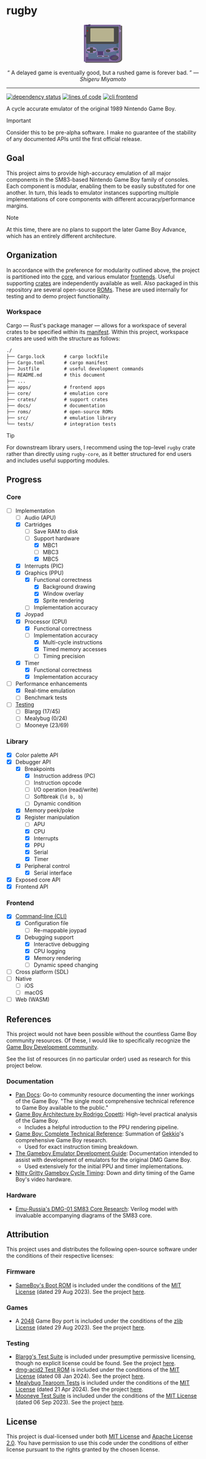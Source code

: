# rugby

<p align="center">
  <img width="100" height="100" src="./docs/assets/img/gameboy.svg"/>
</p>

<p align="center">
  <q>
    A delayed game is eventually good, but a rushed game is forever bad.
  </q>
  &mdash;
  <i>
    Shigeru Miyamoto
  </i>
</p>

---

[![dependency status][deps.badge]][deps.hyper]
[![lines of code][loc.badge]](/)
[![cli frontend][cli.badge]](./apps/cli)

A cycle accurate emulator of the original 1989 Nintendo Game Boy.

> [!IMPORTANT]
>
> Consider this to be pre-alpha software. I make no guarantee of the stability
> of any documented APIs until the first official release.

## Goal

This project aims to provide high-accuracy emulation of all major components in
the SM83-based Nintendo Game Boy family of consoles. Each component is modular,
enabling them to be easily substituted for one another. In turn, this leads to
emulator instances supporting multiple implementations of core components with
different accuracy/performance margins.

> [!NOTE]
>
> At this time, there are no plans to support the later Game Boy Advance, which
> has an entirely different architecture.

## Organization

In accordance with the preference for modularity outlined above, the project is
partitioned into the [core](./core), and various emulator [frontends](./apps).
Useful supporting [crates](./crates) are independently available as well. Also
packaged in this repository are several open-source [ROMs](./roms). These are
used internally for testing and to demo project functionality.

### Workspace

Cargo — Rust's package manager — allows for a workspace of several crates to be
specified within its [manifest](./Cargo.toml). Within this project, workspace
crates are used with the structure as follows:

```
./
├── Cargo.lock       # cargo lockfile
├── Cargo.toml       # cargo manifest
├── Justfile         # useful development commands
├── README.md        # this document
├── ...
├── apps/            # frontend apps
├── core/            # emulation core
├── crates/          # support crates
├── docs/            # documentation
├── roms/            # open-source ROMs
├── src/             # emulation library
└── tests/           # integration tests
```

> [!TIP]
>
> For downstream library users, I recommend using the top-level `rugby` crate
> rather than directly using `rugby-core`, as it better structured for end
> users and includes useful supporting modules.

## Progress

### Core

- [ ] Implementation
  - [ ] Audio (APU)
  - [x] Cartridges
    - [ ] Save RAM to disk
    - [ ] Support hardware
      - [x] MBC1
      - [ ] MBC3
      - [x] MBC5
  - [x] Interrupts (PIC)
  - [x] Graphics (PPU)
    - [x] Functional correctness
      - [x] Background drawing
      - [x] Window overlay
      - [x] Sprite rendering
    - [ ] Implementation accuracy
  - [x] Joypad
  - [x] Processor (CPU)
    - [x] Functional correctness
    - [ ] Implementation accuracy
      - [x] Multi-cycle instructions
      - [x] Timed memory accesses
      - [ ] Timing precision
  - [x] Timer
    - [x] Functional correctness
    - [x] Implementation accuracy
- [ ] Performance enhancements
  - [x] Real-time emulation
  - [ ] Benchmark tests
- [ ] [Testing](./docs/TESTING.md)
  - [ ] Blargg (17/45)
  - [ ] Mealybug (0/24)
  - [ ] Mooneye (23/69)

### Library

- [x] Color palette API
- [x] Debugger API
  - [x] Breakpoints
    - [x] Instruction address (PC)
    - [ ] Instruction opcode
    - [ ] I/O operation (read/write)
    - [ ] Softbreak (`ld b, b`)
    - [ ] Dynamic condition
  - [x] Memory peek/poke
  - [x] Register manipulation
    - [ ] APU
    - [x] CPU
    - [x] Interrupts
    - [x] PPU
    - [x] Serial
    - [x] Timer
  - [x] Peripheral control
    - [x] Serial interface
- [x] Exposed core API
- [x] Frontend API

### Frontend

- [x] [Command-line (CLI)](./apps/cli)
  - [x] Configuration file
    - [ ] Re-mappable joypad
  - [x] Debugging support
    - [x] Interactive debugging
    - [x] CPU logging
    - [x] Memory rendering
    - [ ] Dynamic speed changing
- [ ] Cross platform (SDL)
- [ ] Native
  - [ ] iOS
  - [ ] macOS
- [ ] Web (WASM)

## References

This project would not have been possible without the countless Game Boy
community resources. Of these, I would like to specifically recognize the [Game
Boy Development community][gbdev].

See the list of resources (in no particular order) used as research for this
project below.

### Documentation

- [Pan Docs][pandocs]: Go-to community resource documenting the inner workings
  of the Game Boy. "The single most comprehensive technical reference to Game
  Boy available to the public."
- [Game Boy Architecture by Rodrigo Copetti][gbarch]: High-level practical
  analysis of the Game Boy.
  - Includes a helpful introduction to the PPU rendering pipeline.
- [Game Boy: Complete Technical Reference][gbctr]: Summation of [Gekkio]'s
  comprehensive Game Boy research.
  - Used for exact instruction timing breakdown.
- [The Gameboy Emulator Development Guide][gbedg]: Documentation intended to
  assist with development of emulators for the original DMG Game Boy.
  - Used extensively for the initial PPU and timer implementations.
- [Nitty Gritty Gameboy Cycle Timing][nitty]: Down and dirty timing of the Game
  Boy's video hardware.

### Hardware

- [Emu-Russia's DMG-01 SM83 Core Research][dmgcpu]: Verilog model with
  invaluable accompanying diagrams of the SM83 core.

## Attribution

This project uses and distributes the following open-source software under the
conditions of their respective licenses:

### Firmware

- [SameBoy's Boot ROM][sameboy.boot] is included under the conditions of the
  [MIT License][sameboy.license] (dated 29 Aug 2023). See the project
  [here][sameboy].

### Games

- A [2048][2048.game] Game Boy port is included under the conditions of the
  [zlib License][2048.license] (dated 29 Aug 2023). See the project
  [here][2048].

### Testing

- [Blargg's Test Suite][blargg.test] is included under presumptive permissive
  licensing, though no explicit license could be found. See the project
  [here][blargg].
- [dmg-acid2 Test ROM][dmg-acid2.test] is included under the conditions of the
  [MIT License][dmg-acid2.license] (dated 08 Jan 2024). See the project
  [here][dmg-acid2].
- [Mealybug Tearoom Tests][mealybug.test] is included under the conditions of
  the [MIT License][mealybug.license] (dated 21 Apr 2024). See the project
  [here][mealybug].
- [Mooneye Test Suite][mooneye.test] is included under the conditions of the
  [MIT License][mooneye.license] (dated 06 Sep 2023). See the project
  [here][mooneye].

## License

This project is dual-licensed under both [MIT License](./LICENSE-MIT) and
[Apache License 2.0](./LICENSE-APACHE). You have permission to use this code
under the conditions of either license pursuant to the rights granted by the
chosen license.

<!--
  Reference-style links
-->

<!-- Badges -->
[cli.badge]:  https://img.shields.io/badge/frontend-cli-blue
[deps.badge]: https://deps.rs/repo/github/kaplanz/rugby/status.svg
[deps.hyper]: https://deps.rs/repo/github/kaplanz/rugby
[loc.badge]:  https://tokei.rs/b1/github/kaplanz/rugby?style=flat

<!-- References -->
[dmgcpu]:    https://github.com/emu-russia/dmgcpu
[gbarch]:    https://www.copetti.org/writings/consoles/game-boy
[gbctr]:     https://gekkio.fi/files/gb-docs/gbctr.pdf
[gbdev]:     https://gbdev.io
[gbedg]:     https://hacktix.github.io/GBEDG/
[gekkio]:    https://gekkio.fi
[nitty]:     http://blog.kevtris.org/blogfiles/Nitty%20Gritty%20Gameboy%20VRAM%20Timing.txt
[pandocs]:   https://gbdev.io/pandocs/

<!-- Attribution -->
[2048]:              https://github.com/Sanqui/2048-gb
[2048.game]:         ./roms/games/2048/2048.gb
[2048.license]:      ./roms/games/2048/LICENSE
[blargg]:            https://github.com/retrio/gb-test-roms
[blargg.test]:       ./roms/test/blargg
[dmg-acid2]:         https://github.com/mattcurrie/dmg-acid2
[dmg-acid2.test]:    ./roms/test/acid2/dmg-acid2.gb
[dmg-acid2.license]: ./roms/test/acid2/LICENSE
[mealybug]:           https://github.com/mattcurrie/mealybug-tearoom-tests
[mealybug.test]:      ./roms/test/mealybug
[mealybug.license]:   ./roms/test/mealybug/LICENSE
[mooneye]:           https://github.com/Gekkio/mooneye-test-suite
[mooneye.test]:      ./roms/test/mooneye
[mooneye.license]:   ./roms/test/mooneye/LICENSE
[sameboy]:           https://sameboy.github.io
[sameboy.boot]:      ./roms/boot/sameboy/dmg_boot.bin
[sameboy.license]:   ./roms/boot/sameboy/LICENSE
